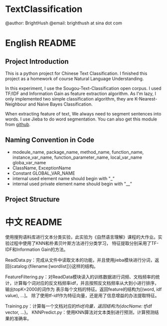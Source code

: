 ﻿TextClassification
==================

@author: BrightHush
@email: brighthush at sina dot com

# English README


## Project Introduction
This is a python project for Chinese Text Classification. I finished this project as a homework of course 
Natural Language Understanding. 

In this experiment, I use the Sougou-Text-Classification open corpus.
I used TF/IDF and Information Gain as feature extraction algorithm. As I'm lazy, I only implemented
two simple classification algorithm, they are K-Nearest-Neighbour and Naive Bayes Classification.

When extracting feature of text, We always need to segment sentences into words. I use Jieba to do word segmentation.
You can also get this module from [github](https://github.com/fxsjy/jieba).

## Naming Convention in Code
* modeule_name, package_name, method_name, function_name, instance_var_name, function_parameter_name, local_var_name
globa_var_name
* ClassName, ExceptionName
* Constant GLOBAL_VAR_NAME
* internal used element name should begin with "_"
* internal used private element name should begin with "__"

## Project Structure


# 中文 README
使用搜狗语料库进行文本分类实验，此实验为《自然语言理解》课程的大作业。实验过程中使用了KNN和朴素贝叶斯方法进行分类学习，
特征提取分别采用了TF-IDF和Information Gain的方法。

ReadData.py：完成从文件中读取文本的功能，并且使用jieba模块进行分词，返回{catalog:{filename:[wordlist]}}这样的结构。

FeatureFiltering.py：对ReadData模块读入的训练数据进行词频、文档频率的统计，计算每个词对应的反文档频率idf，并且按照反文档频率从大到小进行排序，输出topK=2000的词作为
表示每个文档的特征。返回feature的结构为[(word, idf value), ...]。
除了使用tf-idf作为特征向量，还是用了信息增益的办法提取特征。

Training.py：计算每一个文档对应的tf*idf向量，返回结构为{docName: tf*idf vector, ...}。
KNNPredict.py：使用KNN算法对文本类别进行预测，计算预测结果的准确率。



